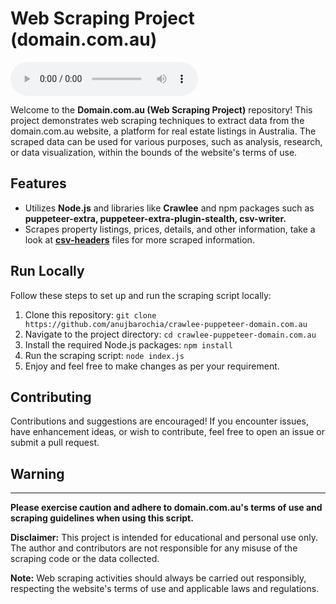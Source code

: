 
# Web Scraping Project (domain.com.au)



![GitHub last commit](https://img.shields.io/github/last-commit/anujbarochia/crawlee-puppeteer-domain.com.au)


Welcome to the **Domain.com.au (Web Scraping Project)** repository! This project demonstrates web scraping techniques to extract data from the domain.com.au website, a platform for real estate listings in Australia. The scraped data can be used for various purposes, such as analysis, research, or data visualization, within the bounds of the website's terms of use.

## Features

- Utilizes **Node.js** and libraries like **Crawlee** and npm packages such as **puppeteer-extra, puppeteer-extra-plugin-stealth, csv-writer.**
- Scrapes property listings, prices, details, and other information, take a look at  [**csv-headers**](https://github.com/anujbarochia/crawlee-puppeteer-domain.com.au/blob/master/csv-headers.js) files for more scraped information.


## Run Locally

Follow these steps to set up and run the scraping script locally:

1. Clone this repository: `git clone https://github.com/anujbarochia/crawlee-puppeteer-domain.com.au`
2. Navigate to the project directory: `cd crawlee-puppeteer-domain.com.au`
3. Install the required Node.js packages: `npm install`
4. Run the scraping script: `node index.js`
5. Enjoy and feel free to make changes as per your requirement.



## Contributing

Contributions and suggestions are encouraged! If you encounter issues, have enhancement ideas, or wish to contribute, feel free to open an issue or submit a pull request.

## Warning
---
**Please exercise caution and adhere to domain.com.au's terms of use and scraping guidelines when using this script.**

**Disclaimer:** This project is intended for educational and personal use only. The author and contributors are not responsible for any misuse of the scraping code or the data collected.

**Note:** Web scraping activities should always be carried out responsibly, respecting the website's terms of use and applicable laws and regulations.

